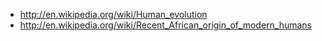 * http://en.wikipedia.org/wiki/Human_evolution
* http://en.wikipedia.org/wiki/Recent_African_origin_of_modern_humans
